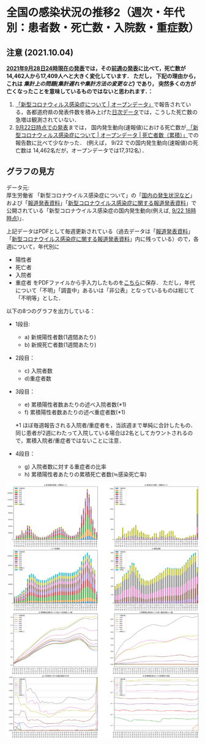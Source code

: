 
# 全国の感染状況の推移2（週次・年代別：患者数・死亡数・入院数・重症数）
## 注意 (2021.10.04)
**[2021年9月28日24時現在の発表](https://www.mhlw.go.jp/content/10906000/000837754.pdf)では，その[前週の発表](https://www.mhlw.go.jp/content/10906000/000835194.pdf)に比べて，死亡数が14,462人から17,409人へと大きく変化しています． ただし， 下記の理由から， これは *集計上の問題(集計遅れや集計方法の変更など)* であり， 突然多くの方が亡くなったことを意味しているものではないと思われます．：**
1. [「新型コロナウィルス感染症について | オープンデータ」](https://www.mhlw.go.jp/stf/covid-19/open-data.html)で報告されている，各都道府県の発表件数を積み上げた[日次データ](https://nagae.github.io/CoVid-19/Japan_cases_daily.html)では，こうした死亡数の急増は観測されていない．
2. [9月22日時点での発表](https://www.mhlw.go.jp/content/10906000/000835194.pdf)までは， 国内発生動向(速報値)における死亡数が[ 「新型コロナウィルス感染症について | オープンデータ | 死亡者数（累積）」](https://covid19.mhlw.go.jp/public/opendata/deaths_cumulative_daily.csv)での報告数に比べて少なかった． (例えば， 9/22 での国内発生動向(速報値)の死亡数は 14,462名だが，オープンデータでは17,312名）．
## グラフの見方
データ元:  
厚生労働省 「新型コロナウイルス感染症について」の「[国内の発生状況など](https://www.mhlw.go.jp/stf/covid-19/kokunainohasseijoukyou.html)」および「[報道発表資料](https://www.mhlw.go.jp/stf/houdou/index.html)」「[新型コロナウイルス感染症に関する報道発表資料](https://www.mhlw.go.jp/stf/seisakunitsuite/bunya/0000121431_00086.html)」で公開されている「新型コロナウイルス感染症の国内発生動向(例えば, [9/22 18時時点](https://www.mhlw.go.jp/content/10906000/000835194.pdf))」．

上記データはPDFとして毎週更新されている（過去データは「[報道発表資料](https://www.mhlw.go.jp/stf/houdou/index.html)」「[新型コロナウイルス感染症に関する報道発表資料](https://www.mhlw.go.jp/stf/seisakunitsuite/bunya/0000121431_00086.html)」内に残っている）ので，各週について，年代別に
- 陽性者
- 死亡者
- 入院者
- 重症者
をPDFファイルから手入力したものを[こちら](https://github.com/nagae/CoVid-19/blob/main/data/CoVid19-Japan-weekly_patients_by_age.csv)に保存． ただし，年代について「不明」「調査中」あるいは「非公表」となっているものは総じて「不明等」とした．

以下の8つのグラフを出力している：
- 1段目:  
  - a) 新規陽性者数(1週間あたり)
  - b) 新規死亡者数(1週間あたり)
- 2段目：  
  - c) 入院者数
  - d)重症者数
- 3段目：  
  - e) 累積陽性者数あたりの述べ入院者数(*1)
  - f) 累積陽性者数あたりの述べ重症者数(*1)
  
  *1 ほぼ毎週報告される入院者/重症者を，当該週まで単純に合計したもの． 同じ患者が2週にわたって入院している場合は2名としてカウントされるので，累積入院者/重症者ではないことに注意．  
- 4段目：  
  - g) 入院者数に対する重症者の比率
  - h) 累積陽性者あたりの累積死亡者数(≒感染死亡率)


<a href="https://github.com/nagae/CoVid-19/raw/main/fig/CoVid19-Japan-patients_by_age.png"><img src="https://github.com/nagae/CoVid-19/raw/main/fig/CoVid19-Japan-patients_by_age.png" alt="Japan CoVid-19 patients by age" width="800" /></a>
